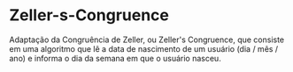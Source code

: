 # Zeller-s-Congruence
Adaptação da Congruência de Zeller, ou Zeller's Congruence, que consiste em uma algoritmo que lê a data de nascimento de um usuário (dia / mês / ano) e informa o dia da semana em que o usuário nasceu.
